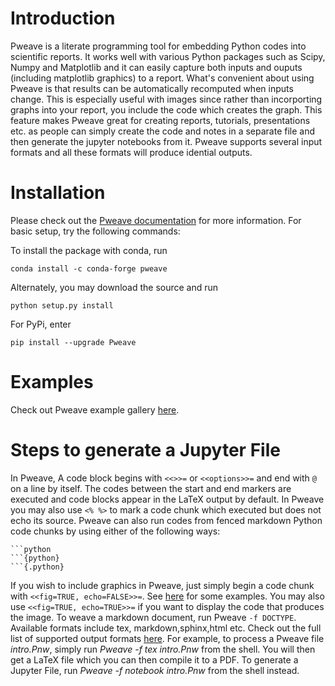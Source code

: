 # Introduction

Pweave is a literate programming tool for embedding Python codes into scientific reports. It works well with various Python packages such as Scipy, Numpy and Matplotlib and it can easily capture both inputs and ouputs (including matplotlib graphics) to a report. What's convenient about using Pweave is that results can be automatically recomputed when inputs change. This is especially useful with images since rather than incorporting graphs into your report, you include the code which creates the graph. This feature makes Pweave great for creating reports, tutorials, presentations etc. as people can simply create the code and notes in a separate file and then generate the jupyter notebooks from it. Pweave supports several input formats and all these formats will produce idential outputs. 

# Installation 

Please check out the [Pweave documentation](http://mpastell.com/pweave/index.html) for more information. For basic setup, try the following commands: 

To install the package with conda, run
  ```
conda install -c conda-forge pweave
  ```
Alternately, you may download the source and run 
  ```
python setup.py install
  ```
For PyPi, enter
  ```
pip install --upgrade Pweave
  ```

# Examples 
Check out Pweave example gallery [here](http://mpastell.com/pweave/examples/index.html). 

# Steps to generate a Jupyter File 

In Pweave, A code block begins with `<<>>=` or `<<options>>=` and end with `@` on a line by itself. The codes between the start and end markers are executed and code blocks appear in the LaTeX output by default. In Pweave you may also use `<% %>` to mark a code chunk which executed but does not echo its source. Pweave can also run codes from fenced markdown Python code chunks by using either of the following ways: 
  ```
```python
```{python}
```{.python}
  ```
If you wish to include graphics in Pweave, just simply begin a code chunk with `<<fig=TRUE, echo=FALSE>>=`. See [here](http://mpastell.com/pweave/usage.html) for some examples. You may also use `<<fig=TRUE, echo=TRUE>>=` if you want to display the code that produces the image. To weave a markdown document, run Pweave `-f DOCTYPE`. Available formats include tex, markdown,sphinx,html etc. Check out the full list of supported output formats [here](http://mpastell.com/pweave/formats.html). For example, to process a Pweave file *intro.Pnw*, simply run *Pweave -f tex intro.Pnw* from the shell. You will then get a LaTeX file which you can then compile it to a PDF. To generate a Jupyter File, run *Pweave -f notebook intro.Pnw* from the shell instead. 





